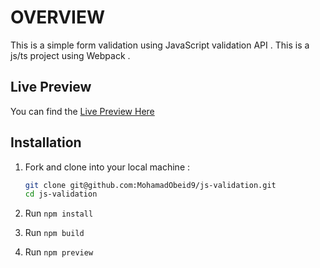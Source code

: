 # OVERVIEW

This is a simple form  validation using JavaScript validation API . This is a js/ts project using Webpack .

## Live Preview

You can find the [Live Preview Here](https://mohamadobeid9.github.io/js-validation/)

## Installation

1. Fork and clone into your local machine :

   ```sh
   git clone git@github.com:MohamadObeid9/js-validation.git
   cd js-validation
   ```

2. Run `npm install`
3. Run `npm build`
4. Run `npm preview`
